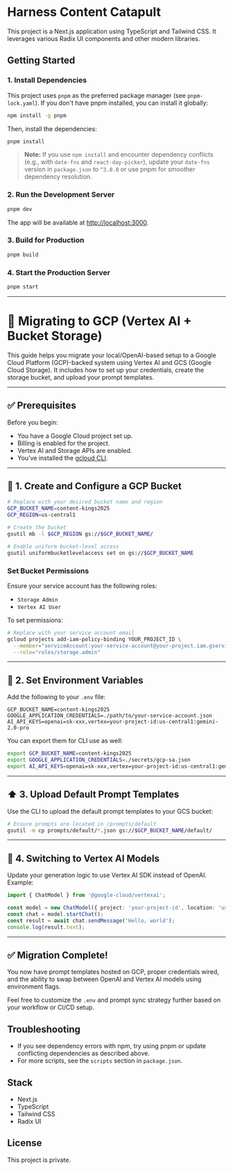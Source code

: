 # Harness Content Catapult
This project is a Next.js application using TypeScript and Tailwind CSS. It leverages various Radix UI components and other modern libraries.

## Getting Started
### 1. Install Dependencies

This project uses `pnpm` as the preferred package manager (see `pnpm-lock.yaml`). If you don't have pnpm installed, you can install it globally:
```sh
npm install -g pnpm
```

Then, install the dependencies:
```sh
pnpm install
```

> **Note:** If you use `npm install` and encounter dependency conflicts (e.g., with `date-fns` and `react-day-picker`), update your `date-fns` version in `package.json` to `^3.0.0` or use pnpm for smoother dependency resolution.

### 2. Run the Development Server
```sh
pnpm dev
```

The app will be available at [http://localhost:3000](http://localhost:3000).

### 3. Build for Production
```sh
pnpm build
```

### 4. Start the Production Server
```sh
pnpm start
```

---

# 🔄 Migrating to GCP (Vertex AI + Bucket Storage)
This guide helps you migrate your local/OpenAI-based setup to a Google Cloud Platform (GCP)-backed system using Vertex AI and GCS (Google Cloud Storage). It includes how to set up your credentials, create the storage bucket, and upload your prompt templates.

---

## ✅ Prerequisites
Before you begin:
- You have a Google Cloud project set up.
- Billing is enabled for the project.
- Vertex AI and Storage APIs are enabled.
- You’ve installed the [gcloud CLI](https://cloud.google.com/sdk/docs/install).

---

## 📁 1. Create and Configure a GCP Bucket
```bash
# Replace with your desired bucket name and region
GCP_BUCKET_NAME=content-kings2025
GCP_REGION=us-central1

# Create the bucket
gsutil mb -l $GCP_REGION gs://$GCP_BUCKET_NAME/

# Enable uniform bucket-level access
gsutil uniformbucketlevelaccess set on gs://$GCP_BUCKET_NAME
```

### Set Bucket Permissions
Ensure your service account has the following roles:
- `Storage Admin`
- `Vertex AI User`

To set permissions:
```bash
# Replace with your service account email
gcloud projects add-iam-policy-binding YOUR_PROJECT_ID \
  --member="serviceAccount:your-service-account@your-project.iam.gserviceaccount.com" \
  --role="roles/storage.admin"
```

---

## 🔑 2. Set Environment Variables
Add the following to your `.env` file:

```env
GCP_BUCKET_NAME=content-kings2025
GOOGLE_APPLICATION_CREDENTIALS=./path/to/your-service-account.json
AI_API_KEYS=openai=sk-xxx,vertex=your-project-id:us-central1:gemini-2.0-pro
```

You can export them for CLI use as well:

```bash
export GCP_BUCKET_NAME=content-kings2025
export GOOGLE_APPLICATION_CREDENTIALS=./secrets/gcp-sa.json
export AI_API_KEYS=openai=sk-xxx,vertex=your-project-id:us-central1:gemini-2.0-pro
```

---

## ⬆️ 3. Upload Default Prompt Templates
Use the CLI to upload the default prompt templates to your GCS bucket:

```bash
# Ensure prompts are located in /prompts/default
gsutil -m cp prompts/default/*.json gs://$GCP_BUCKET_NAME/default/
```

---

## 🧠 4. Switching to Vertex AI Models
Update your generation logic to use Vertex AI SDK instead of OpenAI. Example:

```ts
import { ChatModel } from '@google-cloud/vertexai';

const model = new ChatModel({ project: 'your-project-id', location: 'us-central1' });
const chat = model.startChat();
const result = await chat.sendMessage('Hello, world');
console.log(result.text);
```

---

## ✅ Migration Complete!
You now have prompt templates hosted on GCP, proper credentials wired, and the ability to swap between OpenAI and Vertex AI models using environment flags.

Feel free to customize the `.env` and prompt sync strategy further based on your workflow or CI/CD setup.

## Troubleshooting
- If you see dependency errors with npm, try using pnpm or update conflicting dependencies as described above.
- For more scripts, see the `scripts` section in `package.json`.

## Stack
- Next.js
- TypeScript
- Tailwind CSS
- Radix UI

## License
This project is private.